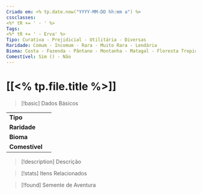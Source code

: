 ```yaml
---
Criado em: <% tp.date.now("YYYY-MM-DD hh:mm a") %>
cssclasses:
<%* tR += ' - ' %>
Tags:
<%* tR += ' - Erva' %>
Tipo: Curativa - Prejidicial - Utilitária - Diversas
Raridade: Comum - Incomum - Rara - Muito Rara - Lendária
Bioma: Costa - Fazenda - Pântano - Montanha - Matagal - Floresta Tropical - Floresta
Comestível: Sim () - Não
---
```

# [[<% tp.file.title %>]]

> [!basic] Dados Básicos
> 
|           |     |
| --------- |:---:|
| **Tipo**  |     |
| **Raridade** |     |
| **Bioma** |     |
| **Comestível** |     |
>
 
> [!description] Descrição
> 
> 

> [!stats] Itens Relacionados
>
> 

> [!found] Semente de Aventura
>
> 

